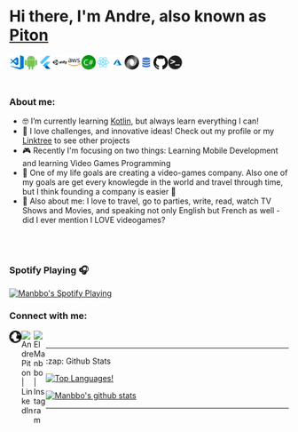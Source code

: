 # Hi there, I'm Andre, also known as [Piton][website]
[<img align="left" alt="Visual Studio Code" width="26px" src="https://raw.githubusercontent.com/github/explore/80688e429a7d4ef2fca1e82350fe8e3517d3494d/topics/visual-studio-code/visual-studio-code.png" />](https://code.visualstudio.com/download)
[<img align="left" alt="Android Studio" width="26px" src="https://raw.githubusercontent.com/github/explore/80688e429a7d4ef2fca1e82350fe8e3517d3494d/topics/android/android.png" />](https://developer.android.com/studio)
[<img align="left" alt="Flutter" width="26px" src="https://raw.githubusercontent.com/github/explore/80688e429a7d4ef2fca1e82350fe8e3517d3494d/topics/flutter/flutter.png" />](https://flutter.dev/)
[<img align="left" alt="Unity3d" width="26px" src="https://raw.githubusercontent.com/github/explore/80688e429a7d4ef2fca1e82350fe8e3517d3494d/topics/unity/unity.png" />](https://unity3d.com/pt/get-unity/download)
[<img align="left" alt="IBM Cloud" width="26px" src="https://raw.githubusercontent.com/github/explore/80688e429a7d4ef2fca1e82350fe8e3517d3494d/topics/aws/aws.png" />](https://secure.meetupstatic.com/photos/event/d/6/9/0/600_474894928.jpeg)
[<img align="left" alt="C#" width="26px" src="https://raw.githubusercontent.com/github/explore/80688e429a7d4ef2fca1e82350fe8e3517d3494d/topics/csharp/csharp.png" />](https://docs.microsoft.comvisualstudio/en-us/get-started/csharp/?view=vs-2019)
[<img align="left" alt="React Native" width="26px" src="https://raw.githubusercontent.com/github/explore/e94815998e4e0713912fed477a1f346ec04c3da2/topics/react/react.png" />](https://reactnative.dev/)
[<img align="left" alt="Azure" width="26px" src="https://raw.githubusercontent.com/github/explore/80688e429a7d4ef2fca1e82350fe8e3517d3494d/topics/azure/azure.png" />](https://azure.microsoft.com/pt-br/free/)
[<img align="left" alt="Json" width="26px" src="https://raw.githubusercontent.com/github/explore/80688e429a7d4ef2fca1e82350fe8e3517d3494d/topics/json/json.png" />](https://www.json.org/json-en.html)
[<img align="left" alt="SQL" width="26px" src="https://raw.githubusercontent.com/github/explore/80688e429a7d4ef2fca1e82350fe8e3517d3494d/topics/sql/sql.png" />](https://www.microsoft.com/pt-br/sql-server/sql-server-downloads)
[<img align="left" alt="GitHub" width="26px" src="https://raw.githubusercontent.com/github/explore/78df643247d429f6cc873026c0622819ad797942/topics/github/github.png" />](https://github.com/)
[<img align="left" alt="Terminal" width="26px" src="https://raw.githubusercontent.com/github/explore/80688e429a7d4ef2fca1e82350fe8e3517d3494d/topics/terminal/terminal.png" />](https://help.ubuntu.com/kubuntu/desktopguide/pt_BR/terminals.html)


<br />
<br />
<br />

### About me:

- 🤓 I’m currently learning [Kotlin](https://github.com/manbbo/santander-coders), but always learn everything I can!
- 🌱 I love challenges, and innovative ideas! Check out my profile or my [Linktree][website] to see other projects
- 🎮 Recently I'm focusing on two things: Learning Mobile Development and learning Video Games Programming
- 🏢 One of my life goals are creating a video-games company. Also one of my goals are get every knowlegde in the world and travel through time, but I think founding a company is easier 🤣
- 🥂 Also about me: I love to travel, go to parties, write, read, watch TV Shows and Movies, and speaking not only English but French as well - did I ever mention I LOVE videogames?


<br />
<br />


### Spotify Playing 🎧
[<img src="https://now-playing-codestackr.vercel.app/api/spotify-playing" alt="Manbbo's Spotify Playing" width="350" />](https://open.spotify.com/user/manbbo?si=b_9TUuX7RRasK54nx4r-sA)

### Connect with me:

[<img align="left" alt="My Linktree" width="22px" src="https://raw.githubusercontent.com/iconic/open-iconic/master/svg/globe.svg" />][website]
[<img align="left" alt="Andre Piton | LinkedIn" width="22px" src="https://cdn.jsdelivr.net/npm/simple-icons@v3/icons/linkedin.svg" />][linkedin]
[<img align="left" alt="ElManbbo | Instagram" width="22px" src="https://cdn.jsdelivr.net/npm/simple-icons@v3/icons/instagram.svg" />](https://instagram.com/elmanbbo)

<br/>



---

<summary>:zap: Github Stats</summary>


[![Top Languages!](https://github-readme-stats.vercel.app/api/top-langs/?username=manbbo&layout=compact)](https://github.com/anuraghazra/github-readme-stats)


[![Manbbo's github stats](https://github-readme-stats.vercel.app/api?username=manbbo&count_private=true&show_icons=true)](https://github.com/anuraghazra/github-readme-stats)


---

[website]: https://linktr.ee/manbbo
[instagram]: https://instagram.com/elmanbbo
[linkedin]: https://linkedin.com/in/manbbo
